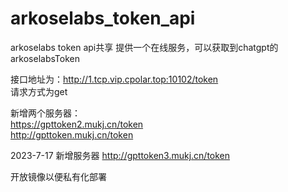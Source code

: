 # arkoselabs_token_api
arkoselabs token api共享
提供一个在线服务，可以获取到chatgpt的arkoselabsToken

接口地址为：http://1.tcp.vip.cpolar.top:10102/token<br/>
请求方式为get<br/>

新增两个服务器：<br/>
https://gpttoken2.mukj.cn/token<br/>
http://gpttoken.mukj.cn/token<br/>

2023-7-17 新增服务器
http://gpttoken3.mukj.cn/token

开放镜像以便私有化部署
